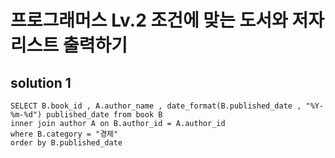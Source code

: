 # 프로그래머스 Lv.2 조건에 맞는 도서와 저자 리스트 출력하기

## solution 1

```mysql
SELECT B.book_id , A.author_name , date_format(B.published_date , "%Y-%m-%d") published_date from book B
inner join author A on B.author_id = A.author_id
where B.category = "경제"
order by B.published_date
```